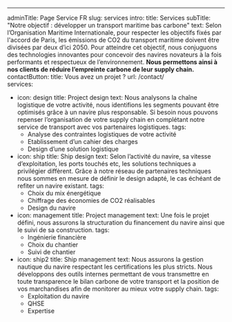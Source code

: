 ---
adminTitle: Page Service FR
slug: services
intro: 
  title: Services
  subTitle: "Notre objectif : développer un transport maritime bas carbone"
  text: Selon l’Organisation Maritime Internationale, pour respecter les objectifs fixés par l'accord de Paris, les émissions de CO2 du transport maritime doivent être divisées par deux d’ici 2050. Pour atteindre cet objectif, nous conjuguons des technologies innovantes pour concevoir des navires novateurs à la fois performants et respectueux de l’environnement. <b>Nous permettons ainsi à nos clients de réduire l’empreinte carbone de leur supply chain.</b>
contactButton: 
  title: Vous avez un projet ?
  url: /contact/  
services:
  - icon: design
    title: Project design
    text: Nous analysons la chaîne logistique de votre activité, nous identifions les segments pouvant être optimisés grâce à un navire plus responsable. Si besoin nous pouvons repenser l’organisation de votre supply chain en complétant notre service de transport avec vos partenaires logistiques.
    tags:
      - Analyse des contraintes logistiques de votre activité
      - Etablissement d’un cahier des charges
      - Design d’une solution logistique
  - icon: ship
    title: Ship design
    text: Selon l’activité du navire, sa vitesse d’exploitation, les ports touchés etc, les solutions techniques a privilégier diffèrent. Grâce à notre réseau de partenaires techniques nous sommes en mesure de définir le design adapté, le cas échéant de refiter un navire existant.
    tags:
      - Choix du mix énergétique
      - Chiffrage des économies de CO2 réalisables
      - Design du navire
  - icon: management
    title: Project management
    text: Une fois le projet défini, nous assurons la structuration du financement du navire ainsi que le suivi de sa construction.
    tags:
      - Ingénierie financière
      - Choix du chantier
      - Suivi de chantier
  - icon: ship2
    title: Ship management
    text: Nous assurons la gestion nautique du navire respectant les certifications les plus stricts. Nous développons des outils internes permettant de vous transmettre en toute transparence le bilan carbone de votre transport et la position de vos marchandises afin de monitorer au mieux votre supply chain.
    tags:
      - Exploitation du navire
      - QHSE
      - Expertise